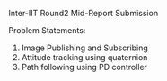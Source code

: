 Inter-IIT Round2 Mid-Report Submission

Problem Statements: 

1) Image Publishing and Subscribing
2) Attitude tracking using quaternion
3) Path following using PD controller
